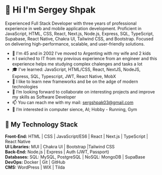 # 👋 Hi I'm Sergey Shpak
Experienced Full Stack Developer with three years of professional experience in web and mobile application development. Proficient in JavaScript, HTML, CSS, React, Next.js, Node.js, Express, SQL, TypeScript, Supabase, React Native, Chakra UI, Tailwind CSS, and Bootstrap. Focused on delivering high-performance, scalable, and user-friendly solutions.
- 🎲️ I'm 45 and in 2002 I've moved to Argenting with my wife and 2 kids
- 🔛️ I swiched to IT from my previous experience from an engineer and this experience helps me studying complex chalenges and tasks a lot
- 🎓️ I've learned: JavaScript, HTML/CSS, React, NextJS, NodeJS, Express, SQL, Typescript, JWT, React Native, MobX
- 🌱 I like to learn new frameworks and be on the adge of modern technologies 
- 💞️ I’m looking forward to collaborate on interesting projects and improve my skills as Software Developer
- 📫 You can reach me with my mail: sergshpak03@gmail.com
- 👀 I’m interested in computer sience, AI; Hobby - Running, Gym

## 🤹️ My Technology Stack
**Front-End:**
HTML | CSS | JavaScript/ES6 |
React | Next.js |
TypeScript | React Native\
**UI Libraries:**
MUI | Chakra UI | Bootstrap |Tailwind CSS\
**Back-End:**
Node.js | Express | Auth (JWT, Passport)\
**Databases:**
SQL: MySQL, PostgreSQL |
NoSQL: MongoDB | SupaBase\
**DevOps:**
Docker | Git | GitHub\
**CMS:**
WordPress | WIX | Tilda

